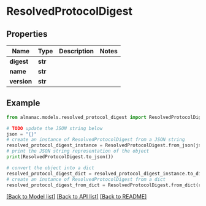 # ResolvedProtocolDigest


## Properties

Name | Type | Description | Notes
------------ | ------------- | ------------- | -------------
**digest** | **str** |  | 
**name** | **str** |  | 
**version** | **str** |  | 

## Example

```python
from almanac.models.resolved_protocol_digest import ResolvedProtocolDigest

# TODO update the JSON string below
json = "{}"
# create an instance of ResolvedProtocolDigest from a JSON string
resolved_protocol_digest_instance = ResolvedProtocolDigest.from_json(json)
# print the JSON string representation of the object
print(ResolvedProtocolDigest.to_json())

# convert the object into a dict
resolved_protocol_digest_dict = resolved_protocol_digest_instance.to_dict()
# create an instance of ResolvedProtocolDigest from a dict
resolved_protocol_digest_from_dict = ResolvedProtocolDigest.from_dict(resolved_protocol_digest_dict)
```
[[Back to Model list]](../README.md#documentation-for-models) [[Back to API list]](../README.md#documentation-for-api-endpoints) [[Back to README]](../README.md)


